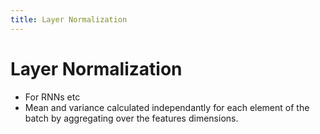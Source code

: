 ```yaml
---
title: Layer Normalization
---
```


# Layer Normalization
- For RNNs etc
- Mean and variance calculated independantly for each element of the batch by aggregating over the features dimensions.






